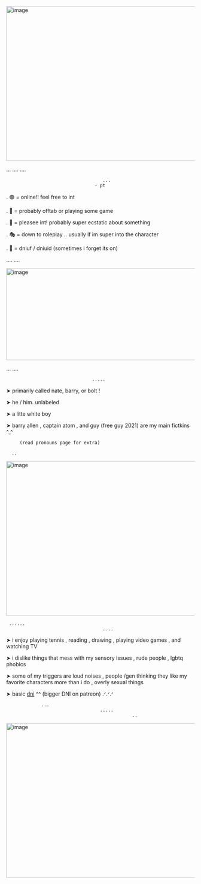 <img width="736" height="414" alt="image" src="https://github.com/user-attachments/assets/261c9b86-dcfb-4e62-a56a-10592413808c" />



...
				....
    								....

     									...
                                     - pt 
.	🟢 = online!! feel free to int

.	🌙 = probably offtab or playing some game

.	💬 = pleasee int! probably super ecstatic about something

.	🎭 = down to roleplay .. usually if im super into the character

.	🔴 = dniuf / dniuid (sometimes i forget its on)


....
			....
   

<img width="736" height="246" alt="image" src="https://github.com/user-attachments/assets/bb34fd3d-ead9-4b06-b5f2-095040e36d55" />




   ...
   				....

       								.....

➤ primarily called nate, barry, or bolt !            


➤ he / him. unlabeled

➤ a litte white boy

➤ barry allen , captain atom , and guy (free guy 2021) are my main fictkins ^_^

		 (read pronouns page for extra) 
  
      ..        
               
			  

<img width="736" height="414" alt="image" src="https://github.com/user-attachments/assets/9d2d4581-53c6-479f-87a1-806c76690e07" />


     
     
     
     
     ......
                                        ....

                                        
➤ i enjoy playing tennis , reading , drawing , playing video games , and watching TV

➤ i dislike things that mess with my sensory issues , rude people , lgbtq phobics

➤ some of my triggers are loud noises , people /gen thinking they like my favorite characters more than i do , overly sexual things

➤ basic [dni](https://dni-criteria.carrd.co/) ^^ (bigger DNI on patreon) .ᐟ.ᐟ.ᐟ
 
                 ...
                                       ..... 
                                                   ..



<img width="736" height="414" alt="image" src="https://github.com/user-attachments/assets/475040e5-49ee-418f-814c-6997fa20c9c4" />



 
 
 
